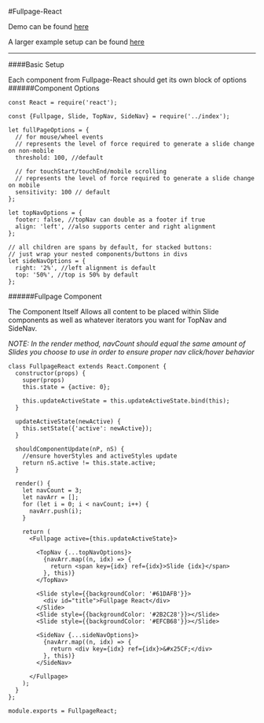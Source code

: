 #Fullpage-React

Demo can be found [here](https://cmswalker.github.io/fullpage-react/)

A larger example setup can be found [here](https://github.com/cmswalker/fullpage-react/blob/gh-pages/examples/fullpageReactExample.js)

---

####Basic Setup

Each component from Fullpage-React should get its own block of options
######Component Options

```
const React = require('react');

const {Fullpage, Slide, TopNav, SideNav} = require('../index');

let fullPageOptions = {
  // for mouse/wheel events
  // represents the level of force required to generate a slide change on non-mobile  
  threshold: 100, //default

  // for touchStart/touchEnd/mobile scrolling
  // represents the level of force required to generate a slide change on mobile
  sensitivity: 100 // default
};

let topNavOptions = {
  footer: false, //topNav can double as a footer if true
  align: 'left', //also supports center and right alignment
};

// all children are spans by default, for stacked buttons:
// just wrap your nested components/buttons in divs
let sideNavOptions = {
  right: '2%', //left alignment is default
  top: '50%', //top is 50% by default
};
```
######Fullpage Component

The Component Itself Allows all content to be placed within Slide components as well as whatever iterators you want for TopNav and SideNav.

*NOTE: In the render method, navCount should equal the same amount of Slides you choose to use in order to ensure proper nav click/hover behavior*

```
class FullpageReact extends React.Component {
  constructor(props) {
    super(props)
    this.state = {active: 0};

    this.updateActiveState = this.updateActiveState.bind(this);
  }

  updateActiveState(newActive) {
    this.setState({'active': newActive});
  }

  shouldComponentUpdate(nP, nS) {
    //ensure hoverStyles and activeStyles update
    return nS.active != this.state.active;
  }

  render() {
    let navCount = 3;
    let navArr = [];
    for (let i = 0; i < navCount; i++) {
      navArr.push(i);
    }

    return (
      <Fullpage active={this.updateActiveState}>

        <TopNav {...topNavOptions}>
          {navArr.map((n, idx) => {
            return <span key={idx} ref={idx}>Slide {idx}</span>
          }, this)}
        </TopNav>

        <Slide style={{backgroundColor: '#61DAFB'}}>
          <div id="title">Fullpage React</div>
        </Slide>
        <Slide style={{backgroundColor: '#2B2C28'}}></Slide>
        <Slide style={{backgroundColor: '#EFCB68'}}></Slide>

        <SideNav {...sideNavOptions}>
          {navArr.map((n, idx) => {
            return <div key={idx} ref={idx}>&#x25CF;</div>
          }, this)}
        </SideNav>

      </Fullpage>
    );
  }
};

module.exports = FullpageReact;
```
